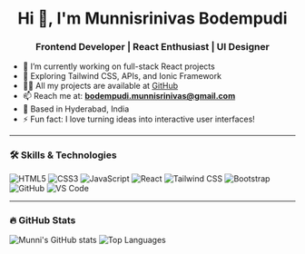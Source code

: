 <h1 align="center">Hi 👋, I'm Munnisrinivas Bodempudi</h1>
<h3 align="center">Frontend Developer | React Enthusiast | UI Designer</h3>

- 🔭 I’m currently working on full-stack React projects  
- 🌱 Exploring Tailwind CSS, APIs, and Ionic Framework  
- 👨‍💻 All my projects are available at [GitHub](https://github.com/RAVISRAVANTHI)  
- 📫 Reach me at: **bodempudi.munnisrinivas@gmail.com**  
- 📍 Based in Hyderabad, India  
- ⚡ Fun fact: I love turning ideas into interactive user interfaces!

---

### 🛠️ Skills & Technologies

![HTML5](https://img.shields.io/badge/-HTML5-E34F26?style=flat&logo=html5&logoColor=white)
![CSS3](https://img.shields.io/badge/-CSS3-1572B6?style=flat&logo=css3)
![JavaScript](https://img.shields.io/badge/-JavaScript-F7DF1E?style=flat&logo=javascript&logoColor=black)
![React](https://img.shields.io/badge/-React-61DAFB?style=flat&logo=react)
![Tailwind CSS](https://img.shields.io/badge/-TailwindCSS-38B2AC?style=flat&logo=tailwind-css)
![Bootstrap](https://img.shields.io/badge/-Bootstrap-7952B3?style=flat&logo=bootstrap)
![GitHub](https://img.shields.io/badge/-GitHub-181717?style=flat&logo=github)
![VS Code](https://img.shields.io/badge/-VSCode-007ACC?style=flat&logo=visual-studio-code)

---

### 🔥 GitHub Stats

![Munni's GitHub stats](https://github-readme-stats.vercel.app/api?username=RAVISRAVANTHI&show_icons=true&theme=radical)
![Top Languages](https://github-readme-stats.vercel.app/api/top-langs/?username=RAVISRAVANTHI&layout=compact&theme=radical)

